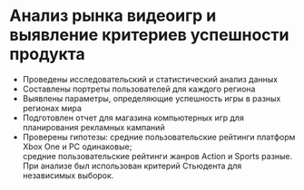 # Анализ рынка видеоигр и выявление критериев успешности продукта  
- Проведены исследовательский и статистический анализ данных  
- Составлены портреты пользователей для каждого региона  
- Выявлены параметры, определяющие успешность игры в разных регионах мира  
- Подготовлен отчет для магазина компьютерных игр для планирования рекламных кампаний
- Проверены гипотезы: средние пользовательские рейтинги платформ Xbox One и PC одинаковые;  
средние пользовательские рейтинги жанров Action и Sports разные.   
При анализе был использован критерий Стьюдента для независимых выборок.
